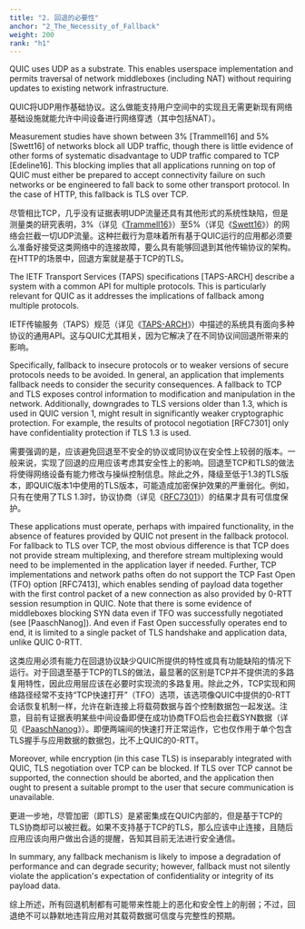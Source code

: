 ```yaml
---
title: "2. 回退的必要性"
anchor: "2_The_Necessity_of_Fallback"
weight: 200
rank: "h1"
---
```


QUIC uses UDP as a substrate. This enables userspace implementation and permits traversal of network middleboxes (including NAT) without requiring updates to existing network infrastructure.

QUIC将UDP用作基础协议。这么做能支持用户空间中的实现且无需更新现有网络基础设施就能允许中间设备进行网络穿透（其中包括NAT）。

Measurement studies have shown between 3% [Trammell16] and 5% [Swett16] of networks block all UDP traffic, though there is little evidence of other forms of systematic disadvantage to UDP traffic compared to TCP [Edeline16]. This blocking implies that all applications running on top of QUIC must either be prepared to accept connectivity failure on such networks or be engineered to fall back to some other transport protocol. In the case of HTTP, this fallback is TLS over TCP.

尽管相比TCP，几乎没有证据表明UDP流量还具有其他形式的系统性缺陷，但是测量类的研究表明，3%（详见《[Trammell16](https://ripe72.ripe.net/wp-content/uploads/presentations/86-atlas-udpdiff.pdf)》）至5%（详见《[Swett16](https://www.ietf.org/proceedings/96/slides/slides-96-quic-3.pdf)》）的网络会拦截一切UDP流量。这种拦截行为意味着所有基于QUIC运行的应用都必须要么准备好接受这类网络中的连接故障，要么具有能够回退到其他传输协议的架构。在HTTP的场景中，回退方案就是基于TCP的TLS。

The IETF Transport Services (TAPS) specifications [TAPS-ARCH] describe a system with a common API for multiple protocols. This is particularly relevant for QUIC as it addresses the implications of fallback among multiple protocols.

IETF传输服务（TAPS）规范（详见《[TAPS-ARCH](https://datatracker.ietf.org/doc/html/draft-ietf-taps-arch-14)》）中描述的系统具有面向多种协议的通用API。这与QUIC尤其相关，因为它解决了在不同协议间回退所带来的影响。

Specifically, fallback to insecure protocols or to weaker versions of secure protocols needs to be avoided. In general, an application that implements fallback needs to consider the security consequences. A fallback to TCP and TLS exposes control information to modification and manipulation in the network. Additionally, downgrades to TLS versions older than 1.3, which is used in QUIC version 1, might result in significantly weaker cryptographic protection. For example, the results of protocol negotiation [RFC7301] only have confidentiality protection if TLS 1.3 is used.

需要强调的是，应该避免回退至不安全的协议或同协议在安全性上较弱的版本。一般来说，实现了回退的应用应该考虑其安全性上的影响。回退至TCP和TLS的做法将使得网络设备有能力修改与操纵控制信息。除此之外，降级至低于1.3的TLS版本，即QUIC版本1中使用的TLS版本，可能造成加密保护效果的严重弱化。例如，只有在使用了TLS 1.3时，协议协商（详见《[RFC7301](https://www.rfc-editor.org/info/rfc7301)》）的结果才具有可信度保护。

These applications must operate, perhaps with impaired functionality, in the absence of features provided by QUIC not present in the fallback protocol. For fallback to TLS over TCP, the most obvious difference is that TCP does not provide stream multiplexing, and therefore stream multiplexing would need to be implemented in the application layer if needed. Further, TCP implementations and network paths often do not support the TCP Fast Open (TFO) option [RFC7413], which enables sending of payload data together with the first control packet of a new connection as also provided by 0-RTT session resumption in QUIC. Note that there is some evidence of middleboxes blocking SYN data even if TFO was successfully negotiated (see [PaaschNanog]). And even if Fast Open successfully operates end to end, it is limited to a single packet of TLS handshake and application data, unlike QUIC 0-RTT.

这类应用必须有能力在回退协议缺少QUIC所提供的特性或具有功能缺陷的情况下运行。对于回退至基于TCP的TLS的做法，最显著的区别是TCP并不提供流的多路复用特性，因此应用层应该在必要时实现流的多路复用。除此之外，TCP实现和网络路径经常不支持“TCP快速打开”（TFO）选项，该选项像QUIC中提供的0-RTT会话恢复机制一样，允许在新连接上将载荷数据与首个控制数据包一起发送。注意，目前有证据表明某些中间设备即便在成功协商TFO后也会拦截SYN数据（详见《[PaaschNanog](https://www.nanog.org/sites/default/files/Paasch_Network_Support.pdf)》）。即便两端间的快速打开正常运作，它也仅作用于单个包含TLS握手与应用数据的数据包，比不上QUIC的0-RTT。

Moreover, while encryption (in this case TLS) is inseparably integrated with QUIC, TLS negotiation over TCP can be blocked. If TLS over TCP cannot be supported, the connection should be aborted, and the application then ought to present a suitable prompt to the user that secure communication is unavailable.

更进一步地，尽管加密（即TLS）是紧密集成在QUIC内部的，但是基于TCP的TLS协商却可以被拦截。如果不支持基于TCP的TLS，那么应该中止连接，且随后应用应该向用户做出合适的提醒，告知其目前无法进行安全通信。

In summary, any fallback mechanism is likely to impose a degradation of performance and can degrade security; however, fallback must not silently violate the application's expectation of confidentiality or integrity of its payload data.

综上所述，所有回退机制都有可能带来性能上的恶化和安全性上的削弱；不过，回退绝不可以静默地违背应用对其载荷数据可信度与完整性的预期。

